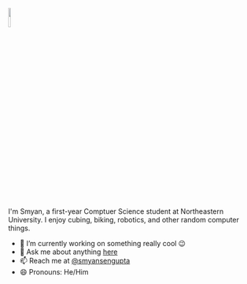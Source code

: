 <a href="#"><img src="https://media.giphy.com/media/hvRJCLFzcasrR4ia7z/giphy.gif" width="10%"></a>

I'm Smyan, a first-year Comptuer Science student at Northeastern University.
I enjoy cubing, biking, robotics, and other random computer things.

<!--**smyansengupta/smyansengupta** is a ✨ _special_ ✨ repository because its `README.md` (this file) appears on your GitHub profile.
Here are some ideas to get you started:-->

- 🔭 I’m currently working on something really cool 😉
- 💬 Ask me about anything <a href=https://github.com/smyansengupta/smyansengupta/discussions>here</a>
- 📫 Reach me at <a href=mailto:senguptasmyan@gmail.com>@smyansengupta</a>
- 😄 Pronouns: He/Him